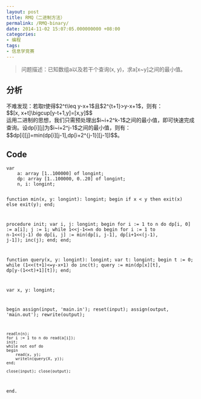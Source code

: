 ```yaml
---
layout: post
title: RMQ（二进制方法）
permalink: /RMQ-binary/
date: 2014-11-02 15:07:05.000000000 +08:00
categories:
- 编程
tags:
- 信息学竞赛
---
```

<blockquote>
<p>问题描述：已知数组a以及若干个查询(x, y)，求a[x~y]之间的最小值。</p>
</blockquote>
<h2><strong>分析</strong></h2>
<p>不难发现：若取t使得$2^t\leq y-x+1$且$2^{t+1}>y-x+1$，则有：<br />
$$[x, x+t]\bigcup[y-t+1,y]=[x,y]$$<br />
运用二进制的思想，我们只需预处理出$i~i+2^k-1$之间的最小值，即可快速完成查询。设dp[i][j]为$i~i+2^j-1$之间的最小值，则有：<br />
$$dp[i][j]=min(dp[i][j-1],dp[i+2^{j-1}][j-1])$$。</p>
<h2><strong>Code</strong></h2>
<pre><code>var
    a: array [1..100000] of longint;
    dp: array [1..100000, 0..20] of longint;
    n, i: longint;

function min(x, y: longint): longint;
begin
    if x &lt; y then exit(x) else exit(y);
end;

procedure init;
var
    i, j: longint;
begin
    for i := 1 to n do dp[i, 0] := a[i];
    j := 1;
    while 1&lt;&lt;j-1&lt;=n do
    begin
        for i := 1 to n-1&lt;&lt;(j-1) do
            dp[i, j] := min(dp[i, j-1], dp[i+1&lt;&lt;(j-1), j-1]);
        inc(j);
    end;
end;

function query(x, y: longint): longint;
var
    t: longint;
begin
    t := 0;
    while (1&lt;&lt;(t+1)&lt;=y-x+1) do inc(t);
    query := min(dp[x][t], dp[y-(1&lt;&lt;t)+1][t]);
end;

var
    x, y: longint;

begin
    assign(input, 'main.in'); reset(input);
    assign(output, 'main.out'); rewrite(output);

    readln(n);
    for i := 1 to n do read(a[i]);
    init;
    while not eof do
    begin
        read(x, y);
        writeln(query(X, y));
    end;

    close(input); close(output);
end.
</code></pre>
